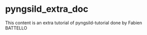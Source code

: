 # pyngsild_extra_doc
This content is an extra tutorial of pyngsild-tutorial done by Fabien BATTELLO
